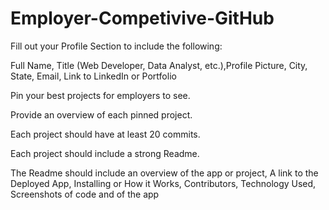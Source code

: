 # Employer-Competivive-GitHub
Fill out your Profile Section to include the following:

Full Name, Title (Web Developer, Data Analyst, etc.),Profile Picture, City, State, Email, Link to LinkedIn or Portfolio

Pin your best projects for employers to see.

Provide an overview of each pinned project.

Each project should have at least 20 commits.

Each project should include a strong Readme.

The Readme should include an overview of the app or project, A link to the Deployed App, Installing or How it Works, Contributors, Technology Used, Screenshots of code and of the app
